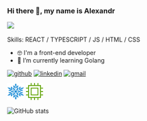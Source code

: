 ### Hi there 👋, my name is Alexandr
![](https://gpvc.arturio.dev/saneksa)


Skills: REACT / TYPESCRIPT / JS /  HTML / CSS

- 🤓 I'm a front-end developer
- 🌱 I’m currently learning Golang 


[<img src='https://cdn.jsdelivr.net/npm/simple-icons@3.0.1/icons/github.svg' alt='github' height='40'>](https://github.com/saneksa)  [<img src='https://cdn.jsdelivr.net/npm/simple-icons@3.0.1/icons/linkedin.svg' alt='linkedin' height='40'>](https://www.linkedin.com/in/alexandr-petyaykin-6490a9175/)  [<img src='https://cdn.jsdelivr.net/npm/simple-icons@3.0.1/icons/gmail.svg' alt='gmail' height='40'>](saneksa2@gmail.com)  

<a href='https://archiveprogram.github.com/'><img src='https://raw.githubusercontent.com/acervenky/animated-github-badges/master/assets/acbadge.gif' width='40' height='40'></a> <a href='https://docs.github.com/en/developers'><img src='https://raw.githubusercontent.com/acervenky/animated-github-badges/master/assets/devbadge.gif' width='40' height='40'></a> 

![GitHub stats](https://github-readme-stats.vercel.app/api?username=saneksa&show_icons=true)  

